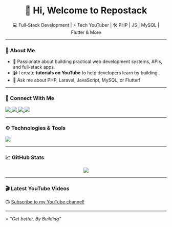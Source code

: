 <h1 align="center">👋 Hi, Welcome to Repostack</h1>

<p align="center">
💻 Full-Stack Development | ⚡ Tech YouTuber | 🛠️ PHP | JS | MySQL | Flutter & More
</p>

---

### 🚀 About Me
- 🎯 Passionate about building practical web development systems, APIs, and full-stack apps.  
- 📹 I create **tutorials on YouTube** to help developers learn by building.   
- 💬 Ask me about PHP, Laravel, JavaScript, MySQL, or Flutter!

---

### 🔗 Connect With Me

<p align="left">
  <a href="https://www.youtube.com/@repostack" target="_blank">
    <img src="https://img.shields.io/badge/YouTube-%23FF0000.svg?style=for-the-badge&logo=YouTube&logoColor=white" />
  </a>
  <a href="mailto:therepostack@gmail.com">
    <img src="https://img.shields.io/badge/Gmail-D14836?style=for-the-badge&logo=gmail&logoColor=white" />
  </a>
  <a href="https://x.com/repostack" target="_blank">
    <img src="https://img.shields.io/badge/X(Twitter)-000000?style=for-the-badge&logo=x&logoColor=white" />
  </a>
  <a href="https://www.tiktok.com/@repostack0" target="_blank">
    <img src="https://img.shields.io/badge/TikTok-010101?style=for-the-badge&logo=tiktok&logoColor=white" />
  </a>
</p>

---

### ⚙️ Technologies & Tools

<p align="left">
  <img src="https://skillicons.dev/icons?i=html,css,js,php,mysql,bootstrap,laravel,flutter,git,github,vscode" />
</p>

---

### 📈 GitHub Stats

<p align="center">
  <img src="https://github-readme-stats.vercel.app/api?username=therepostack&show_icons=true&theme=tokyonight" />
</p>

---

### 🎬 Latest YouTube Videos
📺 [Subscribe to my YouTube channel!](https://www.youtube.com/@repostack)

---

⭐️ *“Get better, By Building”*  

